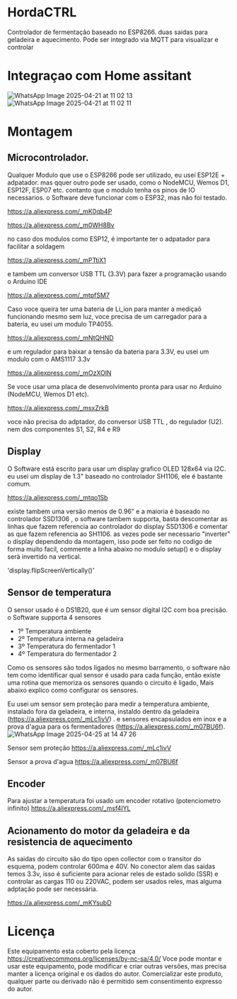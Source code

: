 # HordaCTRL
Controlador de fermentação baseado no ESP8266. duas saidas para geladeira e aquecimento.
Pode ser integrado via MQTT para visualizar e controlar
# Integraçao com Home assitant
![WhatsApp Image 2025-04-21 at 11 02 13](https://github.com/user-attachments/assets/3f98d28e-f103-45e4-bfec-ce2d34830286)
![WhatsApp Image 2025-04-21 at 11 02 11](https://github.com/user-attachments/assets/abb5f350-4ea6-4e9c-a4a6-9313fe1ff0e2)
# Montagem
## Microcontrolador.
Qualquer Modulo que use o ESP8266 pode ser utilizado, eu usei ESP12E + adpatador. mas qquer outro pode ser usado, como o NodeMCU, Wemos D1, ESP12F, ESP07 etc. contanto que o modulo tenha os pinos de IO necessarios. o Software deve funcionar com o ESP32, mas não foi testado.

https://a.aliexpress.com/_mK0qb4P

https://a.aliexpress.com/_m0WH8Bv

no caso dos modulos como ESP12, é importante ter o adpatador para facilitar a soldagem

https://a.aliexpress.com/_mPTtiX1

e tambem um conversor USB TTL (3.3V) para fazer a programação usando o Arduino IDE

https://a.aliexpress.com/_mtpfSM7

Caso voce queira ter uma bateria de Li_ion para manter a mediçaõ funcionando mesmo sem luz, voce precisa de um carregador para a bateria, eu usei um modulo TP4055.

https://a.aliexpress.com/_mNtQHND

e um regulador para baixar a tensão da bateria para 3.3V, eu usei um modulo com o AMS1117 3.3v

https://a.aliexpress.com/_mOzXOlN

Se voce usar uma placa de desenvolvimento pronta para usar no Arduino (NodeMCU, Wemos D1 etc).

https://a.aliexpress.com/_msxZrkB

voce não precisa do adptador, do conversor USB TTL , do regulador (U2). nem dos componentes S1, S2, R4 e R9
## Display
O Software está escrito para usar um display grafico OLED 128x64 via I2C.
eu usei um display de 1.3" baseado no controlador SH1106, ele é bastante comum.

https://a.aliexpress.com/_mtqo1Sb

existe tambem uma versão menos de 0.96" e a maioria é baseado no controlador SSD1306 , o software tambem supporta, basta descomentar as linhas que fazem referencia ao controlador do display SSD1306 e comentar as que fazem referencia ao SH1106. as vezes pode ser necessario "inverter" o display dependendo da montagem, isso pode ser feito no codigo de forma muito facil, commente a linha abaixo no modulo setup() e o display será invertido na vertical.

'display.flipScreenVertically()'

## Sensor de temperatura
O sensor usado é o DS1B20, que é um sensor digital I2C com boa precisão.
o Software supporta 4 sensores
 - 1º Temperatura ambiente
 - 2º Temperatura interna na geladeira
 - 3º Temperatura do fermentador 1
 - 4º Temperatura do fermentador 2

Como os sensores são todos ligados no mesmo barramento, o software não tem como identificar qual sensor é usado para cada função, então existe uma rotina que memoriza os sensores quando o circuito é ligado, Mais abaixo explico como configurar os sensores.

Eu usei um sensor sem proteção para medir a temperatura ambiente, instalado fora da geladeira, e interna, instaldo dentro da geladeira (https://a.aliexpress.com/_mLc1ivV) .
e sensores encapsulados em inox e a prova d'agua para os fermentadores (https://a.aliexpress.com/_m07BU6f).
![WhatsApp Image 2025-04-25 at 14 47 26](https://github.com/user-attachments/assets/3a46b935-dc83-44da-a4e7-06d64d4befc1)

Sensor sem proteção https://a.aliexpress.com/_mLc1ivV

Sensor a prova d'agua https://a.aliexpress.com/_m07BU6f

## Encoder
Para ajustar a temperatura foi usado um encoder rotativo (potenciometro infinito)
https://a.aliexpress.com/_msf4IYL

## Acionamento do motor da geladeira e da resistencia de aquecimento
As saidas do circuito são do tipo open collector com o transitor do esquema, podem controlar 600ma e 40V. No conector alem das saidas temos 3.3v, isso é suficiente para acionar reles de estado solido (SSR) e controlar as cargas 110 ou 220VAC, podem ser usados reles, mas alguma adptação pode ser necessária.

https://a.aliexpress.com/_mKYsubD


# Licença
Este equipamento esta coberto pela licença https://creativecommons.org/licenses/by-nc-sa/4.0/
Voce pode montar e usar este equipamento, pode modificar e criar outras versões, mas precisa manter a licença original e os dados do autor.
Comercializar este produto, qualquer parte ou derivado não é permitido sem consentimento expresso do autor.
